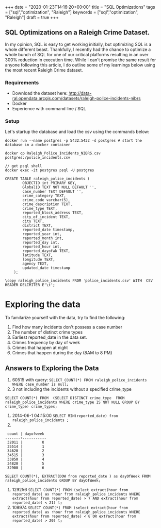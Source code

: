 +++
date = "2020-01-23T14:16:20+00:00"
title = "SQL Optimizations"
tags = ["sql","optimization", "Raleigh"]
keywords = ["sql","optimization", "Raleigh"]
draft = true
+++

## SQL Optimizations on a Raleigh Crime Dataset.

In my opinion, SQL is easy to get working initially, but optimizing SQL is a whole different beast. Thankfully, I recently had the chance to optimize a whole bunch of SQL for one of our critical platforms resulting in an over 300% reduction in execution time. While I can't promise the same result for anyone following this article, I do outline some of my learnings below using the most recent Raleigh Crime dataset.

### Requirements
- Download the dataset here: http://data-ral.opendata.arcgis.com/datasets/raleigh-police-incidents-nibrs
- Docker
- Experience with command line / SQL

### Setup
Let's startup the database and load the csv using the commands below:
```
docker run --name postgres -p 5432:5432 -d postgres # start the database in a docker container

docker cp Raleigh_Police_Incidents_NIBRS.csv postgres:/police_incidents.csv

// get psql shell
docker exec -it postgres psql -U postgres

CREATE TABLE raleigh_police_incidents (
        OBJECTID int PRIMARY KEY,
        GlobalID TEXT NOT NULL DEFAULT '',
        case_number TEXT DEFAULT '',
        crime_category TEXT,
        crime_code varchar(5),
        crime_description TEXT,
        crime_type TEXT,
        reported_block_address TEXT,
        city_of_incident TEXT,
        city TEXT,
        district TEXT,
        reported_date timestamp,
        reported_year int,
        reported_month int,
        reported_day int,
        reported_hour int,
        reported_dayofwk TEXT,
        latitude TEXT,
        longitude TEXT,
        agency TEXT,
        updated_date timestamp
    );
    
\copy raleigh_police_incidents FROM 'police_incidents.csv' WITH  CSV HEADER DELIMITER E'\t';
```

# Exploring the data
To familarize yourself with the data, try to find the following:

1. Find how many incidents don't possess a case number 
1. The number of distinct crime types
1. Earliest reported_date in the data set.
1. Crimes frequency by day of week
1. Crimes that happen at night
1. Crimes that happen during the day (8AM to 8 PM)
## Answers to Exploring the Data

1. 60515 with query: `SELECT COUNT(*) FROM raleigh_police_incidents WHERE case_number is null;`
1. 3 not including the incidents without a specified crime_type 
```
SELECT COUNT(*) FROM  (SELECT DISTINCT crime_type  FROM raleigh_police_incidents WHERE crime_type IS NOT NULL GROUP BY crime_type) crime_types;
```
1. 2014-06-1 04:15:00 `SELECT MIN(reported_date) from raleigh_police_incidents ;`
1. 
```
 count | dayofweek 
-------+-----------
 32011 |         0
 35514 |         1
 34620 |         2
 34515 |         3
 33850 |         4
 34820 |         5
 32900 |         6

SELECT COUNT(*), EXTRACT(DOW from reported_date ) as dayOfWeek FROM raleigh_police_incidents GROUP BY dayOfWeek; 
```
1. 129256 `SELECT COUNT(*) FROM (select extract(hour from reported_date) as rhour from raleigh_police_incidents WHERE extract(hour from reported_date) > 7 AND extract(hour from reported_date) < 21) t;`
1. 108974  `SELECT COUNT(*) FROM (select extract(hour from reported_date) as rhour from raleigh_police_incidents WHERE extract(hour from reported_date) < 8 OR extract(hour from reported_date) > 20) t;`